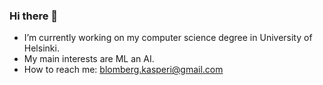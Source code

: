 ### Hi there 👋

- I’m currently working on my computer science degree in University of Helsinki.
- My main interests are ML an AI.
- How to reach me: blomberg.kasperi@gmail.com
